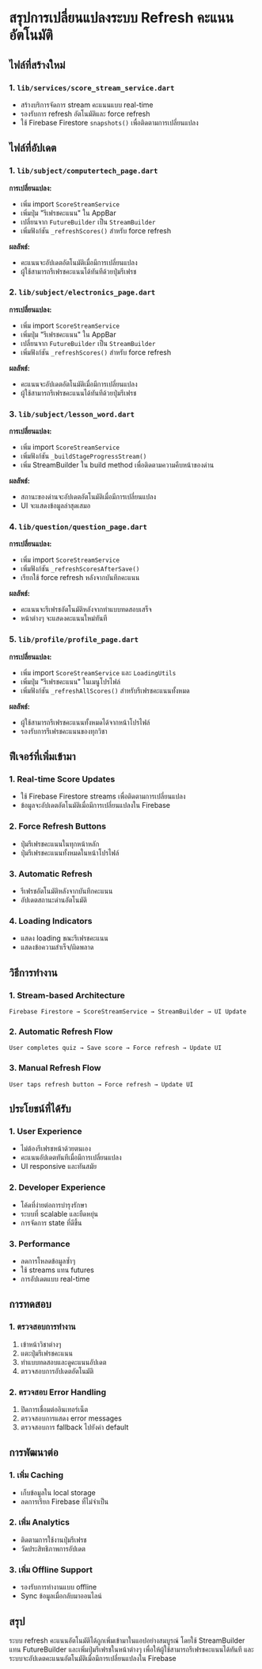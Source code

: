 # สรุปการเปลี่ยนแปลงระบบ Refresh คะแนนอัตโนมัติ

## ไฟล์ที่สร้างใหม่

### 1. `lib/services/score_stream_service.dart`
- สร้างบริการจัดการ stream คะแนนแบบ real-time
- รองรับการ refresh อัตโนมัติและ force refresh
- ใช้ Firebase Firestore `snapshots()` เพื่อติดตามการเปลี่ยนแปลง

## ไฟล์ที่อัปเดต

### 1. `lib/subject/computertech_page.dart`
**การเปลี่ยนแปลง:**
- เพิ่ม import `ScoreStreamService`
- เพิ่มปุ่ม "รีเฟรชคะแนน" ใน AppBar
- เปลี่ยนจาก `FutureBuilder` เป็น `StreamBuilder`
- เพิ่มฟังก์ชัน `_refreshScores()` สำหรับ force refresh

**ผลลัพธ์:**
- คะแนนจะอัปเดตอัตโนมัติเมื่อมีการเปลี่ยนแปลง
- ผู้ใช้สามารถรีเฟรชคะแนนได้ทันทีด้วยปุ่มรีเฟรช

### 2. `lib/subject/electronics_page.dart`
**การเปลี่ยนแปลง:**
- เพิ่ม import `ScoreStreamService`
- เพิ่มปุ่ม "รีเฟรชคะแนน" ใน AppBar
- เปลี่ยนจาก `FutureBuilder` เป็น `StreamBuilder`
- เพิ่มฟังก์ชัน `_refreshScores()` สำหรับ force refresh

**ผลลัพธ์:**
- คะแนนจะอัปเดตอัตโนมัติเมื่อมีการเปลี่ยนแปลง
- ผู้ใช้สามารถรีเฟรชคะแนนได้ทันทีด้วยปุ่มรีเฟรช

### 3. `lib/subject/lesson_word.dart`
**การเปลี่ยนแปลง:**
- เพิ่ม import `ScoreStreamService`
- เพิ่มฟังก์ชัน `_buildStageProgressStream()`
- เพิ่ม StreamBuilder ใน build method เพื่อติดตามความคืบหน้าของด่าน

**ผลลัพธ์:**
- สถานะของด่านจะอัปเดตอัตโนมัติเมื่อมีการเปลี่ยนแปลง
- UI จะแสดงข้อมูลล่าสุดเสมอ

### 4. `lib/question/question_page.dart`
**การเปลี่ยนแปลง:**
- เพิ่ม import `ScoreStreamService`
- เพิ่มฟังก์ชัน `_refreshScoresAfterSave()`
- เรียกใช้ force refresh หลังจากบันทึกคะแนน

**ผลลัพธ์:**
- คะแนนจะรีเฟรชอัตโนมัติหลังจากทำแบบทดสอบเสร็จ
- หน้าต่างๆ จะแสดงคะแนนใหม่ทันที

### 5. `lib/profile/profile_page.dart`
**การเปลี่ยนแปลง:**
- เพิ่ม import `ScoreStreamService` และ `LoadingUtils`
- เพิ่มปุ่ม "รีเฟรชคะแนน" ในเมนูโปรไฟล์
- เพิ่มฟังก์ชัน `_refreshAllScores()` สำหรับรีเฟรชคะแนนทั้งหมด

**ผลลัพธ์:**
- ผู้ใช้สามารถรีเฟรชคะแนนทั้งหมดได้จากหน้าโปรไฟล์
- รองรับการรีเฟรชคะแนนของทุกวิชา

## ฟีเจอร์ที่เพิ่มเข้ามา

### 1. Real-time Score Updates
- ใช้ Firebase Firestore streams เพื่อติดตามการเปลี่ยนแปลง
- ข้อมูลจะอัปเดตอัตโนมัติเมื่อมีการเปลี่ยนแปลงใน Firebase

### 2. Force Refresh Buttons
- ปุ่มรีเฟรชคะแนนในทุกหน้าหลัก
- ปุ่มรีเฟรชคะแนนทั้งหมดในหน้าโปรไฟล์

### 3. Automatic Refresh
- รีเฟรชอัตโนมัติหลังจากบันทึกคะแนน
- อัปเดตสถานะด่านอัตโนมัติ

### 4. Loading Indicators
- แสดง loading ขณะรีเฟรชคะแนน
- แสดงข้อความสำเร็จ/ผิดพลาด

## วิธีการทำงาน

### 1. Stream-based Architecture
```
Firebase Firestore → ScoreStreamService → StreamBuilder → UI Update
```

### 2. Automatic Refresh Flow
```
User completes quiz → Save score → Force refresh → Update UI
```

### 3. Manual Refresh Flow
```
User taps refresh button → Force refresh → Update UI
```

## ประโยชน์ที่ได้รับ

### 1. User Experience
- ไม่ต้องรีเฟรชหน้าด้วยตนเอง
- คะแนนอัปเดตทันทีเมื่อมีการเปลี่ยนแปลง
- UI responsive และทันสมัย

### 2. Developer Experience
- โค้ดที่ง่ายต่อการบำรุงรักษา
- ระบบที่ scalable และยืดหยุ่น
- การจัดการ state ที่ดีขึ้น

### 3. Performance
- ลดการโหลดข้อมูลซ้ำๆ
- ใช้ streams แทน futures
- การอัปเดตแบบ real-time

## การทดสอบ

### 1. ตรวจสอบการทำงาน
1. เข้าหน้าวิชาต่างๆ
2. แตะปุ่มรีเฟรชคะแนน
3. ทำแบบทดสอบและดูคะแนนอัปเดต
4. ตรวจสอบการอัปเดตอัตโนมัติ

### 2. ตรวจสอบ Error Handling
1. ปิดการเชื่อมต่ออินเทอร์เน็ต
2. ตรวจสอบการแสดง error messages
3. ตรวจสอบการ fallback ไปยังค่า default

## การพัฒนาต่อ

### 1. เพิ่ม Caching
- เก็บข้อมูลใน local storage
- ลดการเรียก Firebase ที่ไม่จำเป็น

### 2. เพิ่ม Analytics
- ติดตามการใช้งานปุ่มรีเฟรช
- วัดประสิทธิภาพการอัปเดต

### 3. เพิ่ม Offline Support
- รองรับการทำงานแบบ offline
- Sync ข้อมูลเมื่อกลับมาออนไลน์

## สรุป

ระบบ refresh คะแนนอัตโนมัติได้ถูกเพิ่มเข้ามาในแอปอย่างสมบูรณ์ โดยใช้ StreamBuilder แทน FutureBuilder และเพิ่มปุ่มรีเฟรชในหน้าต่างๆ เพื่อให้ผู้ใช้สามารถรีเฟรชคะแนนได้ทันที และระบบจะอัปเดตคะแนนอัตโนมัติเมื่อมีการเปลี่ยนแปลงใน Firebase
